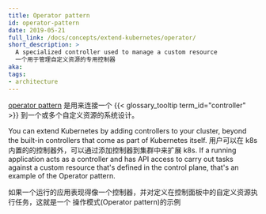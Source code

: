 ```yaml
---
title: Operator pattern
id: operator-pattern
date: 2019-05-21
full_link: /docs/concepts/extend-kubernetes/operator/
short_description: >
  A specialized controller used to manage a custom resource
  一个用于管理自定义资源的专用控制器
aka:
tags:
- architecture
---
```


[operator pattern](/docs/concepts/extend-kubernetes/operator/) 是用来连接一个
{{< glossary_tooltip term_id="controller" >}}
到一个或多个自定义资源的系统设计。
<!--more-->

You can extend Kubernetes by adding controllers to your cluster, beyond the built-in
controllers that come as part of Kubernetes itself.
用户可以在 k8s 内置的的控制器外，可以通过添加控制器到集群中来扩展 k8s.
If a running application acts as a controller and has API access to carry out tasks
against a custom resource that's defined in the control plane, that's an example of
the Operator pattern.

如果一个运行的应用表现得像一个控制器，并对定义在控制面板中的自定义资源执行任务，这就是一个
操作模式(Operator pattern)的示例
